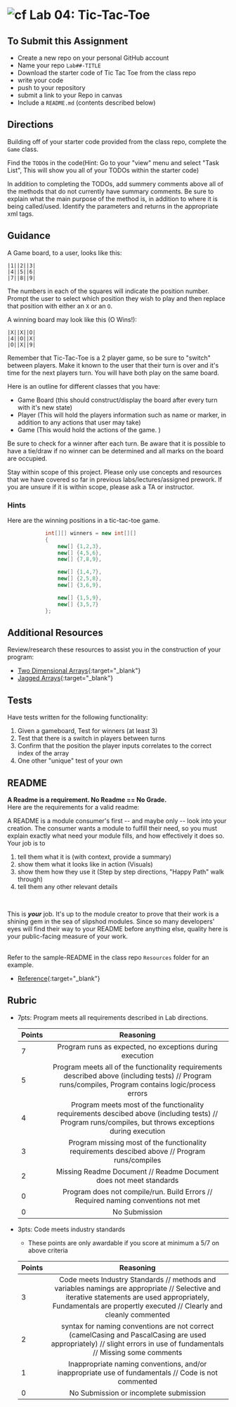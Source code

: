 ![cf](http://i.imgur.com/7v5ASc8.png) Lab 04: Tic-Tac-Toe
=====================================

## To Submit this Assignment
- Create a new repo on your personal GitHub account
- Name your repo `Lab##-TITLE`
- Download the starter code of Tic Tac Toe from the class repo
- write your code
- push to your repository
- submit a link to your Repo in canvas
- Include a `README.md` (contents described below)

## Directions
Building off of your starter code provided from the class repo, complete the `Game` class. 

Find the `TODO`s in the code(Hint: Go to your "view" menu and select "Task List", This will show you all of your TODOs within the starter code)

In addition to completing the TODOs, add summery comments above all of the methods that do not currently have summary comments. Be 
sure to explain what the main purpose of the method is, in addition to where it is being called/used. Identify the parameters and 
returns in the appropriate xml tags. 

## Guidance
A Game board, to a user, looks like this:

```
|1||2||3|
|4||5||6|
|7||8||9|

```
The numbers in each of the squares will indicate the position number. Prompt the user to 
select which position they wish to 
play and then replace that position with either an `X` or an `O`.

A winning board may look like this (O Wins!):

```
|X||X||O|
|4||O||X|
|O||X||9|
```
Remember that Tic-Tac-Toe is a 2 player game, so be sure to "switch" between players. 
Make it known to the user that
their turn is over and it's time for the next players turn. You will have both play on 
the same board. 

 Here is an outline for different classes that you have:
- Game Board (this should construct/display the board after every turn with it's new state)
- Player (This will hold the players information such as name or marker, in addition to any 
actions that user may take)
- Game (This would hold the actions of the game. )

Be sure to check for a winner after each turn. Be aware that it is possible to have a tie/draw 
if no winner can be determined and all 
marks on the board are occupied. 

Stay within scope of this project. Please only use concepts and resources that we have covered 
so far in previous labs/lectures/assigned prework. 
If you are unsure if it is within scope, please ask a TA or instructor.

### Hints

Here are the winning positions in a tic-tac-toe game.

```csharp
            int[][] winners = new int[][]
            {
                new[] {1,2,3},
                new[] {4,5,6},
                new[] {7,8,9},

                new[] {1,4,7},
                new[] {2,5,8},
                new[] {3,6,9},

                new[] {1,5,9},
                new[] {3,5,7}
            };

```

## Additional Resources
Review/research these resources to assist you in the construction of your program:

- [Two Dimensional Arrays](https://docs.microsoft.com/en-us/dotnet/csharp/programming-guide/arrays/multidimensional-arrays){:target="_blank"} 
- [Jagged Arrays](https://docs.microsoft.com/en-us/dotnet/csharp/programming-guide/arrays/jagged-arrays){:target="_blank"} 



## Tests
Have tests written for the following functionality:
1. Given a gameboard, Test for winners (at least 3)
2. Test that there is a switch in players between turns
3. Confirm that the position the player inputs correlates to the correct index of the array
4. One other "unique" test of your own

## README

**A Readme is a requirement. No Readme == No Grade.** <br /> 
Here are the requirements for a valid readme: <br />

A README is a module consumer's first -- and maybe only -- look into your creation. The consumer wants a module to fulfill their need, so you must explain exactly what need your module fills, and how effectively it does so.
<br />
Your job is to

1. tell them what it is (with context, provide a summary)
2. show them what it looks like in action (Visuals)
3. show them how they use it (Step by step directions, "Happy Path" walk through)
4. tell them any other relevant details
<br />

This is ***your*** job. It's up to the module creator to prove that their work is a shining gem in the sea of slipshod modules. Since so many developers' eyes will find their way to your README before anything else, quality here is your public-facing measure of your work.

<br /> Refer to the sample-README in the class repo `Resources` folder for an example. 
- [Reference](https://github.com/noffle/art-of-readme){:target="_blank"} 

## Rubric
- 7pts: Program meets all requirements described in Lab directions.

	Points  | Reasoning | 
	 ------------ | :-----------: | 
	7       | Program runs as expected, no exceptions during execution |
	5       | Program meets all of the  functionality requirements described above (including tests) // Program runs/compiles, Program contains logic/process errors|
	4       | Program meets most of the functionality requirements descibed above (including tests)  // Program runs/compiles, but throws exceptions during execution |
	3       | Program missing most of the functionality requirements descibed above // Program runs/compiles |
	2       | Missing Readme Document // Readme Document does not meet standards |
	0       | Program does not compile/run. Build Errors // Required naming conventions not met |
	0       | No Submission |

- 3pts: Code meets industry standards
	- These points are only awardable if you score at minimum a 5/7 on above criteria

	Points  | Reasoning | 
	 ------------ | :-----------: | 
	3       | Code meets Industry Standards // methods and variables namings are appropriate // Selective and iterative statements are used appropriately, Fundamentals are propertly executed // Clearly and cleanly commented |
	2       | syntax for naming conventions are not correct (camelCasing and PascalCasing are used appropriately) // slight errors in use of fundamentals // Missing some comments |
	1       | Inappropriate naming conventions, and/or inappropriate use of fundamentals // Code is not commented  |
	0       | No Submission or incomplete submission |
